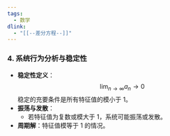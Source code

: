 ```yaml
---
tags:
  - 数学
dlink:
  - "[[--差分方程--]]"
---
```

### **4. 系统行为分析与稳定性**  
- **稳定性定义**：
  $$
  \lim_{n \to \infty} a_n \to 0
  $$
  稳定的充要条件是所有特征值的模小于 1。  
- **振荡与发散**：
  - 若特征值为复数或模大于 1，系统可能振荡或发散。  
- **周期解**：特征值模等于 1 的情况。